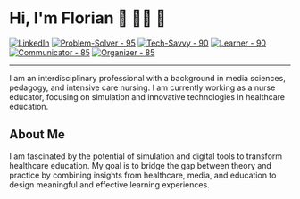 # Hi, I'm Florian 👋 👨‍💻 🌱

<a href="https://www.linkedin.com/in/florianloyns/" target="_blank"><img src="https://img.shields.io/badge/LinkedIn-blue?style=for-the-badge&logo=linkedin&logoColor=white" alt="LinkedIn"></a>
<a href="#"><img src="https://img.shields.io/badge/Problem--Solver-95-red?style=for-the-badge" alt="Problem-Solver - 95"></a>
<a href="#"><img src="https://img.shields.io/badge/Tech--Savvy-90-blue?style=for-the-badge" alt="Tech-Savvy - 90"></a>
<a href="#"><img src="https://img.shields.io/badge/Learner-90-yellow?style=for-the-badge" alt="Learner - 90"></a>
<a href="#"><img src="https://img.shields.io/badge/Communicator-85-green?style=for-the-badge" alt="Communicator - 85"></a>
<a href="#"><img src="https://img.shields.io/badge/Organizer-85-purple?style=for-the-badge" alt="Organizer - 85"></a>

---

I am an interdisciplinary professional with a background in media sciences, pedagogy, and intensive care nursing. I am currently working as a nurse educator, focusing on simulation and innovative technologies in healthcare education.

## About Me
I am fascinated by the potential of simulation and digital tools to transform healthcare education. My goal is to bridge the gap between theory and practice by combining insights from healthcare, media, and education to design meaningful and effective learning experiences.
